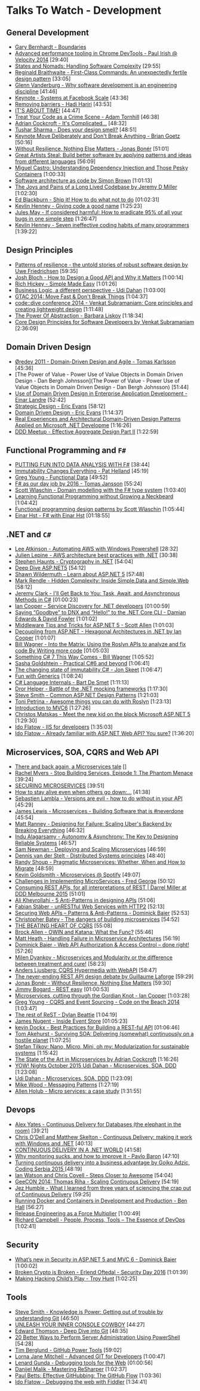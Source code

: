 # Talks To Watch - Development

## General Development

- [Gary Bernhardt - Boundaries](https://www.destroyallsoftware.com/talks/boundaries)
- [Advanced performance tooling in Chrome DevTools - Paul Irish @ Velocity 2014](https://www.youtube.com/watch?v=0xx_dkv9DEY)  [29:40]
- [States and Nomads: Handling Software Complexity](https://www.youtube.com/watch?v=KGaFcI2UNrI)  [29:55]
- [Reginald Braithwaite - First-Class Commands: An unexpectedly fertile design pattern](https://vimeo.com/157132267) [33:05]
- [Glenn Vanderburg - Why software development is an engineering discipline](https://www.youtube.com/watch?v=zDEpeWQHtFU)  [41:46]
- [Keynote - Systems at Facebook Scale](https://www.youtube.com/watch?v=dlixGkelP9U)  [43:36]
- [Removing barriers - Hadi Hariri](https://vimeo.com/131644347)  [43:53]
- [IT'S ABOUT TIME!](https://vimeo.com/144819382)  [44:47]
- [Treat Your Code as a Crime Scene - Adam Tornhill](https://www.youtube.com/watch?v=TfZmuS01CNs)  [46:38]
- [Adrian Cockcroft - It's Complicated...](https://www.youtube.com/watch?v=iMJymSrKqF4)  [48:32]
- [Tushar Sharma - Does your design smell?](https://www.youtube.com/watch?v=eCw0vRpsz4s) [48:51]
- [Keynote Move Deliberately and Don't Break Anything - Brian Goetz](https://www.youtube.com/watch?v=ibYrHlwCKB4) [50:16]
- [Without Resilience, Nothing Else Matters - Jonas Bonér](https://www.youtube.com/watch?v=beC49rexj7I)  [51:01]
- [Great Artists Steal: Build better software by applying patterns and ideas from different languages](https://channel9.msdn.com/Events/Ignite/Microsoft-Ignite-New-Zealand-2015/M314) [56:09]
- [Miguel Castro: Understanding Dependency Injection and Those Pesky Containers](https://vimeo.com/68390510)  [1:00:33]
- [Software architecture as code by Simon Brown](https://www.youtube.com/watch?v=oDpdaXt0HQI)  [1:01:13]
- [The Joys and Pains of a Long Lived Codebase by Jeremy D Miller](http://www.infoq.com/presentations/Lessons-Learned-Jeremy-Miller)  [1:02:30]
- [Ed Blackburn - Ship it! How to do what not to do](https://vimeo.com/157719638) [01:02:31]
- [Kevlin Henney - Giving code a good name](https://www.youtube.com/watch?v=CzJ94TMPcD8) [1:25:23]
- [Jules May - If considered harmful: How to eradicate 95% of all your bugs in one simple step](https://www.youtube.com/watch?v=z43bmaMwagI) [1:26:47]
- [Kevlin Henney - Seven ineffective coding habits of many programmers](https://www.youtube.com/watch?v=oyyFKHpzL0Q) [1:39:22]

## Design Principles

- [Patterns of resilience - the untold stories of robust software design by Uwe Friedrichsen](https://www.youtube.com/watch?v=T9MPDmw6MNI) [59:35]
- [Josh Bloch - How to Design a Good API and Why it Matters](https://www.youtube.com/watch?v=heh4OeB9A-c)  [1:00:14]
- [Rich Hickey - Simple Made Easy](http://www.infoq.com/presentations/Simple-Made-Easy)  [1:01:26]
- [Business Logic, a different perspective - Udi Dahan](https://vimeo.com/131757759)  [1:03:00]
- [GTAC 2014: Move Fast & Don't Break Things](https://www.youtube.com/watch?v=j_JviA5nvS0)  [1:04:37]
- [code::dive conference 2014 - Venkat Subramaniam: Core principles and creating lightweight design](https://www.youtube.com/watch?v=IigBP0FCM3Y)  [1:11:48]
- [The Power Of Abstraction - Barbara Liskov](http://www.infoq.com/presentations/liskov-power-of-abstraction)  [1:18:34]
- [Core Design Principles for Software Developers by Venkat Subramaniam](https://www.youtube.com/watch?v=llGgO74uXMI) [2:36:09]

## Domain Driven Design

- [Øredev 2011 - Domain-Driven Design and Agile - Tomas Karlsson](https://vimeo.com/37602490)  [45:36]
- [The Power of Value - Power Use of Value Objects in Domain Driven Design - Dan Bergh Johnsson](The Power of Value - Power Use of Value Objects in Domain Driven Design - Dan Bergh Johnsson)  [51:44]
- [Use of Domain Driven Design in Enterprise Application Development - Einar Landre](https://vimeo.com/12971233)  [52:42]
- [Strategic Design - Eric Evans](https://vimeo.com/12674642)  [58:12]
- [Domain Driven Design - Eric Evans](https://www.youtube.com/watch?v=7MaYeudL9yo)  [1:14:37]
- [Real Experiences and Architectural Domain-Driven Design Patterns Applied on Microsoft .NET Developme](https://www.youtube.com/watch?v=QQdRRltJk2g)  [1:16:26]
- [DDD Meetup - Effective Aggregate Design Part II](https://vimeo.com/33708293)  [1:22:59]

## Functional Programming and `F#`

- [PUTTING FUN INTO DATA ANALYSIS WITH F#](https://vimeo.com/144816160) [38:44]
- [Immutability Changes Everything - Pat Helland](https://vimeo.com/52831373)  [45:19]
- [Greg Young - Functional Data](https://vimeo.com/131636650)  [49:52]
- [F# as our day job by 2016 - Tomas Jansson](https://vimeo.com/132194547)  [55:24]
- [Scott Wlaschin - Domain modelling with the F# type system](https://vimeo.com/97507575)  [1:03:40]
- [Learning Functional Programming without Growing a Neckbeard](https://www.youtube.com/watch?v=OOvL6QAxRK4)  [1:04:42]
- [Functional programming design patterns by Scott Wlaschin](https://vimeo.com/113588389)  [1:05:44]
- [Einar Hst - F# with Einar Hst](https://vimeo.com/145626941) [01:18:55]

## .NET and `C#`

- [Lee Atkinson - Automating AWS with Windows Powershell](https://www.youtube.com/watch?v=4eoWSCozuxc) [28:32]
- [Julien Lepine - AWS architecture best practices with .NET](https://www.youtube.com/watch?v=evBQ4EXMtOM) [30:38]
- [Stephen Haunts - Cryptography in .NET](https://vimeo.com/160707812) [54:04]
- [Deep Dive ASP.NET5](https://channel9.msdn.com/Events/DXPortugal/Microsoft-WebCamp-2015/ASP05?WT.mc_id=DX_MVP4025064) [54:12]
- [Shawn Wildermuth - Learn about ASP.NET 5](https://www.youtube.com/watch?v=EghnSvJ8h68) [57:48]
- [Mark Rendle - Hidden Complexity: Inside Simple.Data and Simple.Web](https://vimeo.com/52670823) [58:12]
- [Jeremy Clark - I'll Get Back to You: Task, Await, and Asynchronous Methods in C#](https://vimeo.com/157300741) [01:00:23]
- [Ian Cooper - Service Discovery for .NET developers](https://vimeo.com/155652026) [01:00:59]
- [Saying “Goodbye” to DNX and “Hello!” to the .NET Core CLI - Damian Edwards & David Fowler](https://vimeo.com/153212604)  [1:01:02]
- [Middleware Tips and Tricks for ASP.NET 5 - Scott Allen](https://vimeo.com/153749266)  [1:01:03]
- [Decoupling from ASP.NET - Hexagonal Architectures in .NET by Ian Cooper](https://vimeo.com/113621145)  [1:01:07]
- [Bill Wagner - Into the Matrix: Using the Roslyn APIs to analyze and fix code By Writing more code](https://vimeo.com/157297154) [01:05:03]
- [Something C# 7 This Way Comes - Bill Wagner](https://vimeo.com/154708153) [1:05:52]
- [Sasha Goldshtein - Practical C#6 and beyond](https://www.youtube.com/watch?v=trvHicdm_sY) [1:06:41]
- [The changing state of immutability C# - Jon Skeet](https://vimeo.com/153745433)  [1:06:47]
- [Fun with Generics](https://vimeo.com/154564491)  [1:08:24]
- [C# Language Internals - Bart De Smet](https://vimeo.com/155107766)  [1:11:13]
- [Dror Helper - Battle of the .NET mocking frameworks](https://www.youtube.com/watch?v=pi-VxFoRRpw) [1:17:30]
- [Steve Smith - Common ASP.NET Design Patterns](https://www.youtube.com/watch?v=MovvIW_thUs) [1:21:03]
- [Toni Petrina - Awesome things you can do with Roslyn](https://www.youtube.com/watch?v=vTEIgJFUhqY) [1:23:13]
- [Introduction to MVC6](https://www.youtube.com/watch?v=2yAkadTx_UI) [1:27:26]
- [Christos Matskas - Meet the new kid on the block Microsoft ASP.NET 5](https://www.youtube.com/watch?v=p85Z26vudAI) [1:29:30]
- [Ido Flatow - IIS for developers](https://www.youtube.com/watch?v=jg7-WOgdHIY) [1:35:03]
- [Ido Flatow - Already familiar with ASP.NET Web API? You sure?](https://www.youtube.com/watch?v=pYBCoytWGHo) [1:36:20]

## Microservices, SOA, CQRS and Web API

- [There and back again, a Microservices tale](https://skillsmatter.com/skillscasts/6254-there-and-back-again-a-microservices-tale)  []
- [Rachel Myers - Stop Building Services, Episode 1: The Phantom Menace](https://www.youtube.com/watch?v=qiC9OAculcc) [39:24]
- [SECURING MICROSERVICES](https://vimeo.com/144796652)  [39:51]
- [How to stay alive even when others go down:...](https://www.youtube.com/watch?v=mTIO9fj1UIc) [41:38]
- [Sebastien Lambla - Versions are evil - how to do without in your API](https://vimeo.com/156264107) [45:29]
- [James Lewis - Microservices - Building Software that is #neverdone](https://www.youtube.com/watch?v=JEtxmsJzrnw)  [45:54]
- [Matt Ranney - Designing for Failure: Scaling Uber's Backend by Breaking Everything](https://www.youtube.com/watch?v=nuiLcWE8sPA) [46:32]
- [Indu Alagarsamy - Autonomy & Asynchrony: The Key to Designing Reliable Systems](https://www.youtube.com/watch?v=qe_WK-pGc8w) [46:57]
- [Sam Newman - Deploying and Scaling Microservices](https://www.youtube.com/watch?v=zHKMPee4GmM) [46:59]
- [Dennis van der Stelt - Distributed Systems principles](https://vimeo.com/155653145) [48:40]
- [Randy Shoup - Pragmatic Microservices: Whether, When and How to Migrate](https://www.youtube.com/watch?v=hAwpVXiLH9M)  [48:59]
- [Kevin Goldsmith - Microservices @ Spotify](https://www.youtube.com/watch?v=7LGPeBgNFuU)  [49:07]
- [Challenges in Implementing MicroServices - Fred George](https://www.youtube.com/watch?v=2Fy_xidc11w)  [50:12]
- [Consuming REST APIs, for all interpretations of REST | Darrel Miller at DDD Melbourne 2015](https://www.youtube.com/watch?v=1KWgwc-MFhE)  [51:01]
- [Ali Kheyrollahi - 5 Anti-Patterns in designing APIs](https://vimeo.com/156250743) [51:06]
- [Fabian Stäber - unRESTful Web Services with HTTP2](https://www.youtube.com/watch?v=wR3o6HA47Ao)  [52:13]
- [Securing Web APIs – Patterns & Anti-Patterns - Dominick Baier](https://vimeo.com/131635255)  [52:53]
- [Christopher Batey - The dangers of building microservices](https://vimeo.com/138956044) [54:52]
- [THE BEATING HEART OF CQRS](https://vimeo.com/144747595)  [55:08]
- [Brock Allen - OWIN and Katana: What the Func?](https://vimeo.com/97329189)  [55:46]
- [Matt Heath - Handling Failure in Microservice Architectures](https://vimeo.com/155669120) [56:19]
- [Dominick Baier - Web API Authorization & Access Control – done right!](https://vimeo.com/97337305)  [57:26]
- [Milen Dyankov - Microservices and Modularity or the difference between treatment and cure!](https://www.youtube.com/watch?v=O77777Zy_HE)  [58:23]
- [Anders Ljusberg: CQRS Hypermedia with WebAPI](https://vimeo.com/68320468)  [58:47]
- [The never-ending REST API design debate by Guillaume Laforge](https://www.youtube.com/watch?v=48azd2VqtP0)  [59:29]
- [Jonas Bonér - Without Resilience, Nothing Else Matters](https://www.youtube.com/watch?v=NjPVJ7ZKLnY)  [59:30]
- [Jimmy Bogard - REST easy](https://vimeo.com/113725659) [01:00:53]
- [Microservices, cutting through the Gordian Knot - Ian Cooper](https://vimeo.com/132194544)  [1:03:28]
- [Greg Young - CQRS and Event Sourcing - Code on the Beach 2014](https://www.youtube.com/watch?v=JHGkaShoyNs)  [1:03:47]
- [The rest of ReST - Dylan Beattie](https://vimeo.com/131641615)  [1:04:19]
- [James Nugent - Inside Event Store](https://vimeo.com/158160521) [01:05:23]
- [kevin Dockx - Best Practices for Building a REST-ful API](https://vimeo.com/155646004) [01:06:46]
- [Tom Akehurst - Surviving SOA: Delivering (somewhat) continuously on a hostile planet](https://vimeo.com/119542461)  [1:07:25]
- [Stefan Tilkov: Nano, Micro, Mini, oh my: Modularization for sustainable systems](https://www.youtube.com/watch?v=HYiLzji7MuY)  [1:15:42]
- [The State of the Art in Microservices by Adrian Cockcroft](https://www.youtube.com/watch?v=pwpxq9-uw_0) [1:16:26]
- [YOW! Nights October 2015 Udi Dahan - Microservices, SOA, DDD](https://www.youtube.com/watch?v=MTArpO7rSQE)  [1:23:08]
- [Udi Dahan - Microservices, SOA, DDD](https://www.youtube.com/watch?v=MTArpO7rSQE)  [1:23:09]
- [Mike Wood - Messaging Patterns](https://www.youtube.com/watch?v=8B83elj_Z5o) [1:27:19]
- [Allen Holub - Micro services: a case study](https://www.youtube.com/watch?v=CkewmNJVI1I) [1:31:55]

## Devops

- [Alex Yates - Continuous Delivery for Databases (the elephant in the room)](https://vimeo.com/129090957)   [39:21]
- [Chris O'Dell and Matthew Skelton - Continuous Delivery: making it work with Windows and .NET](https://vimeo.com/157086224) [40:13]
- [CONTINUOUS DELIVERY IN A .NET WORLD](https://vimeo.com/111289719)  [41:58]
- [Why monitoring sucks, and how to improve it - Pavlo Baron](https://vimeo.com/131643292)  [47:10]
- [Turning continuous delivery into a business advantage by Gojko Adzic, Coding Serbia 2015 ](https://www.youtube.com/watch?v=FCCnj4CDkts) [48:19]
- [Ian Watson and Chris Covell - Steps Closer to Awesome](https://vimeo.com/162614968) [54:04]
- [GeeCON 2014: Thomas Riha - Scaling Continuous Delivery](https://vimeo.com/100331338)  [54:19]
- [Jez Humble - What I learned from three years of sciencing the crap out of Continuous Delivery](https://vimeo.com/160945085) [59:25]
- [Running Docker and Containers in Development and Production - Ben Hall](https://vimeo.com/131639823)  [56:27]
- [Release Engineering as a Force Multiplier](http://www.youtube.com/watch?v=7j0NDGJVROI)  [1:00:49]
- [Richard Campbell - People, Process, Tools – The Essence of DevOps](https://vimeo.com/97337256)  [1:02:41]

## Security

- [What’s new in Security in ASP.NET 5 and MVC 6 - Dominick Baier](https://vimeo.com/154041158)  [1:00:02]
- [Broken Crypto is Broken - Erlend Oftedal - Security Day 2016](https://vimeo.com/154958368) [1:01:39]
- [Making Hacking Child’s Play - Troy Hunt](https://vimeo.com/153908385)  [1:02:25]

## Tools

- [Steve Smith - Knowledge is Power: Getting out of trouble by understanding Git](https://www.youtube.com/watch?v=sevc6668cQ0)  [46:50]
- [UNLEASH YOUR INNER CONSOLE COWBOY](https://vimeo.com/144829972)  [44:27]
- [Edward Thomson - Deep Dive into Git](https://www.youtube.com/watch?v=dBSHLb1B8sw)  [48:35]
- [20 Better Ways to Perform Server Administration Using PowerShell](https://channel9.msdn.com/Events/Ignite/Microsoft-Ignite-New-Zealand-2015/M339)  [54:28]
- [Tim Berglund - GitHub Power Tools](https://vimeo.com/97473703)  [59:02]
- [Lorna Jane Mitchell - Advanced GIT for Developers](https://www.youtube.com/watch?v=duqBHik7nRo) [1:00:47]
- [Lenard Gunda - Debugging tools for the Web](https://vimeo.com/157292748) [01:00:56]
- [Danijel Malik - Mastering ReSharper](https://www.youtube.com/watch?v=GSHmVSh3e8g) [1:02:37]
- [Paul Betts: Effective GitHubbing: The GitHub Flow](https://vimeo.com/68378254)  [1:03:36]
- [Ido Flatow - Debugging the web with Fiddler](https://www.youtube.com/watch?v=nHMHsFMRbqw) [1:34:41]
